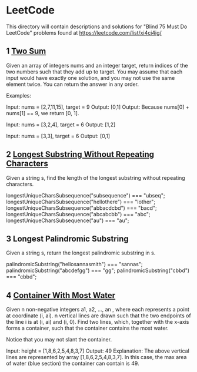 # LeetCode

This directory will contain descriptions and solutions for "Blind 75 Must Do LeetCode" problems found at https://leetcode.com/list/xi4ci4ig/

## 1 [Two Sum](https://leetcode.com/problems/two-sum/)

Given an array of integers nums and an integer target, return indices of the two numbers such that they add up to target.
You may assume that each input would have exactly one solution, and you may not use the same element twice.
You can return the answer in any order.

Examples:

Input: nums = [2,7,11,15], target = 9
Output: [0,1]
Output: Because nums[0] + nums[1] == 9, we return [0, 1].

Input: nums = [3,2,4], target = 6
Output: [1,2]

Input: nums = [3,3], target = 6
Output: [0,1]

## 2 [Longest Substring Without Repeating Characters](https://leetcode.com/problems/longest-substring-without-repeating-characters/)

Given a string s, find the length of the longest substring without repeating characters.

longestUniqueCharsSubsequence("subsequence") === "ubseq";
longestUniqueCharsSubsequence("hellothere") === "lother";
longestUniqueCharsSubsequence("abbacdcbd") === "bacd";
longestUniqueCharsSubsequence("abcabcbb") === "abc";
longestUniqueCharsSubsequence("au") === "au";

## 3 Longest Palindromic Substring

Given a string s, return the longest palindromic substring in s.

palindromicSubstring("hellosannasmith") === "sannas";
palindromicSubstring("abcdefgg") === "gg";
palindromicSubstring("cbbd") === "cbbd";

## 4 [Container With Most Water](https://leetcode.com/problems/container-with-most-water/)

Given n non-negative integers a1, a2, ..., an , where each represents a point at coordinate (i, ai). n vertical lines are drawn such that the two endpoints of the line i is at (i, ai) and (i, 0). Find two lines, which, together with the x-axis forms a container, such that the container contains the most water.

Notice that you may not slant the container.

Input: height = [1,8,6,2,5,4,8,3,7]
Output: 49
Explanation: The above vertical lines are represented by array [1,8,6,2,5,4,8,3,7]. In this case, the max area of water (blue section) the container can contain is 49.

